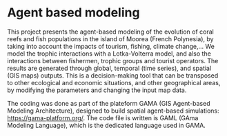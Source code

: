 # Agent based modeling
This project presents the agent-based modeling of the evolution of coral reefs and fish populations in the island of Moorea (French Polynesia), 
by taking into account the impacts of tourism, fishing, climate change,... We model the trophic interactions with a Lotka-Volterra model, and also the interactions between fishermen, trophic groups and tourist operators. The results are generated through global, temporal (time series), and spatial (GIS maps) outputs. This is a decision-making tool that can be transposed to other ecological and economic situations, and other geographical areas, by modifying the parameters and changing the input map data.

The coding was done as part of the plateform GAMA (GIS Agent-based Modeling Architecture), designed to build spatial agent-based simulations: https://gama-platform.org/.
The code file is written is GAML (GAma Modeling Language), which is the dedicated language used in GAMA.
